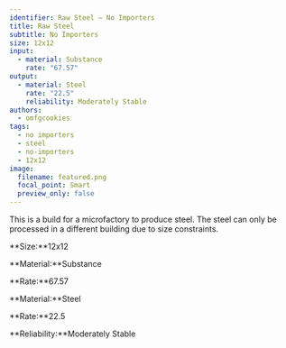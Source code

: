 ```yaml
---
identifier: Raw Steel – No Importers
title: Raw Steel
subtitle: No Importers
size: 12x12
input:
  - material: Substance
    rate: "67.57"
output:
  - material: Steel
    rate: "22.5"
    reliability: Moderately Stable
authors:
  - omfgcookies
tags:
  - no importers
  - steel
  - no-importers
  - 12x12
image:
  filename: featured.png
  focal_point: Smart
  preview_only: false
---
```

This is a build for a microfactory to produce steel. The steel can only be processed in a different building due to size constraints.

**Size:**12x12

**Material:**Substance

**Rate:**67.57

**Material:**Steel

**Rate:**22.5

**Reliability:**Moderately Stable